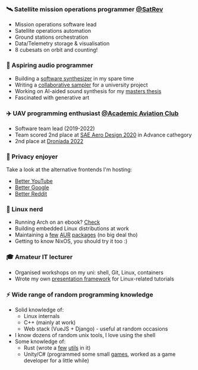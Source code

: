 ### 🛰️ Satellite mission operations programmer [@SatRev](http://satrev.space/)

- Mission operations software lead
- Satellite operations automation
- Ground stations orchestration
- Data/Telemetry storage & visualisation
- 8 cubesats on orbit and counting!


### 🎵 Aspiring audio programmer

- Building a [software synthesizer](https://github.com/Wint3rmute/nosna) in my spare time
- Writing a [collaborative sampler](https://github.com/Wint3rmute/libretakt) for a university project
- Working on AI-aided sound synthesis for my [masters thesis](https://github.com/Wint3rmute/luthier)
- Fascinated with generative art


### ✈️ UAV programming enthusiast [@Academic Aviation Club](http://www.akl.pwr.edu.pl/)
- Software team lead (2019-2022)
- Team scored 2nd place at [SAE Aero Design 2020](https://www.saeaerodesign.com/) in Advance cathegory
- 2nd place at [Droniada 2022](https://www.5zywiolow.pl/)

### 🔐 Privacy enjoyer

Take a look at the alternative
frontends I'm hosting:

- [Better YouTube](https://invidious.baczek.me)
- [Better Google](https://searx.baczek.me)
- [Better Reddit](https://libreddit.baczek.me)

### 🐧 Linux nerd
- Running Arch on an ebook? [Check](https://github.com/Wint3rmute/arch-linux-on-kindle)
- Building embedded Linux distributions at work
- Maintaining a [few](https://aur.archlinux.org/packages/ardupilot-mission-planner/) [AUR](https://aur.archlinux.org/) [packages](https://aur.archlinux.org/packages/tnb/) (no big deal tho)
- Getting to know NixOS, you should try it too :)


### 🎓 Amateur IT lecturer
- Organised workshops on my uni: shell, Git, Linux, containers
- Wrote my own [presentation framework](https://github.com/Wint3rmute/it-tools-workshops) for Linux-related tutorials


### ⚡ Wide range of random programming knowledge
- Solid knowledge of:
    - Linux internals
    - C++ (mainly at work)
    - Web stack (VueJS + Django) - useful at random occasions
- I know dozens of random unix tools, I love using the shell
- Some knowledge of:
    - Rust (wrote a [few](https://github.com/Wint3rmute/tiler) [utils](https://github.com/Wint3rmute/tnb) in it)
    - Unity/C# (programmed some small [games](https://marekchoinski.com/consquare/), worked as a game developer for a little while)
    
<!--
**Wint3rmute/Wint3rmute** is a ✨ _special_ ✨ repository because its `README.md` (this file) appears on your GitHub profile.

Here are some ideas to get you started:

- 🔭 I’m currently working on ...
- 🌱 I’m currently learning ...
- 👯 I’m looking to collaborate on ...
- 🤔 I’m looking for help with ...
- 💬 Ask me about ...
- 📫 How to reach me: ...
- 😄 Pronouns: ...
- ⚡ Fun fact: ...
-->
